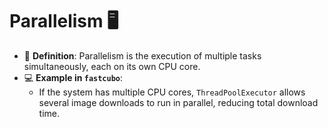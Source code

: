# **Parallelism** 🖥️

- 📖 **Definition**: Parallelism is the execution of multiple tasks simultaneously, each on its own CPU core.
- 💻 **Example in `fastcubo`**:
  - If the system has multiple CPU cores, `ThreadPoolExecutor` allows several image downloads to run in parallel, reducing total download time.